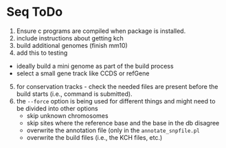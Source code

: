 # Seq ToDo

1. Ensure c programs are compiled when package is installed.
2. include instructions about getting kch
3. build additional genomes (finish mm10)
4. add this to testing
  - ideally build a mini genome as part of the build process
  - select a small gene track like CCDS or refGene
5. for conservation tracks - check the needed files are present before 
  the build starts (i.e., command is submitted).
6. the `--force` option is being used for different things and might 
  need to be divided into other options
    - skip unknown chromosomes
    - skip sites where the reference base and the base in the db disagree
    - overwrite the annotation file (only in the `annotate_snpfile.pl`
    - overwrite the build files (i.e., the KCH files, etc.)

